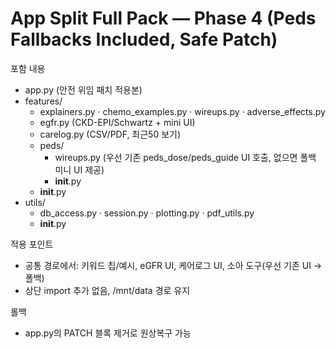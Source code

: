 # App Split Full Pack — Phase 4 (Peds Fallbacks Included, Safe Patch)

포함 내용
- app.py (안전 위임 패치 적용본)
- features/
  - explainers.py · chemo_examples.py · wireups.py · adverse_effects.py
  - egfr.py (CKD-EPI/Schwartz + mini UI)
  - carelog.py (CSV/PDF, 최근50 보기)
  - peds/
    - wireups.py (우선 기존 peds_dose/peds_guide UI 호출, 없으면 폴백 미니 UI 제공)
    - __init__.py
  - __init__.py
- utils/
  - db_access.py · session.py · plotting.py · pdf_utils.py
  - __init__.py

적용 포인트
- 공통 경로에서: 키워드 칩/예시, eGFR UI, 케어로그 UI, 소아 도구(우선 기존 UI → 폴백)
- 상단 import 추가 없음, /mnt/data 경로 유지

롤백
- app.py의 PATCH 블록 제거로 원상복구 가능